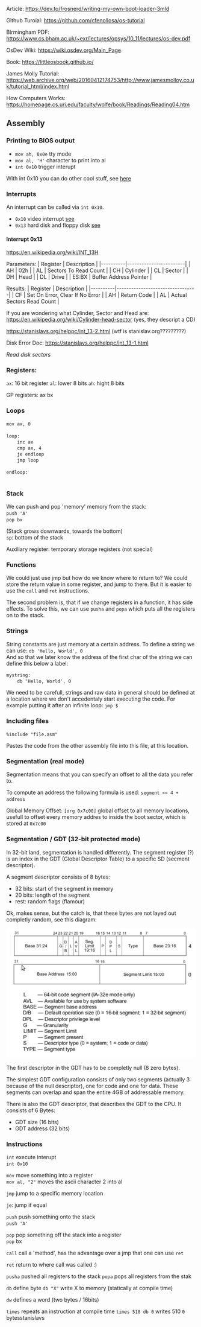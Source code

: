 
Article: https://dev.to/frosnerd/writing-my-own-boot-loader-3mld

Github Turoial: https://github.com/cfenollosa/os-tutorial

Birmingham PDF:  https://www.cs.bham.ac.uk/~exr/lectures/opsys/10_11/lectures/os-dev.pdf

OsDev Wiki: https://wiki.osdev.org/Main_Page

Book: https://littleosbook.github.io/

James Molly Tutorial: https://web.archive.org/web/20160412174753/http://www.jamesmolloy.co.uk/tutorial_html/index.html

How Computers Works: https://homepage.cs.uri.edu/faculty/wolfe/book/Readings/Reading04.htm

## Assembly

### Printing to BIOS output

- `mov ah, 0x0e` tty mode
- `mov al, 'H'` character to print into al
- `int 0x10` trigger interupt

With int 0x10 you can do other cool stuff, see [here](https://en.wikipedia.org/wiki/INT_10H)

### Interrupts
An interrupt can be called via `int 0x10`.
- `0x10` video interrupt [see](#printing-to-bios-output)
- `0x13` hard disk and floppy disk [see](#interrupt-0x13)

#### Interrupt 0x13
https://en.wikipedia.org/wiki/INT_13H

Parameters: 
| Register | Description            |
|----------|------------------------|
| AH       | 02h                    |
| AL       | Sectors To Read Count  |
| CH       | Cylinder               |
| CL       | Sector                 |
| DH       | Head                   |
| DL       | Drive                  |
| ES:BX    | Buffer Address Pointer |



Results:
| Register | Description                     |
|----------|---------------------------------|
| CF       | Set On Error, Clear If No Error |
| AH       | Return Code                     |
| AL       | Actual Sectors Read Count       |

If you are wondering what Cylinder, Sector and Head are: https://en.wikipedia.org/wiki/Cylinder-head-sector (yes, they descript a CD)

https://stanislavs.org/helppc/int_13-2.html (wtf is stanislav.org?????????)

Disk Error Doc: https://stanislavs.org/helppc/int_13-1.html

*Read disk sectors*





### Registers:
`ax`: 16 bit register
`al`: lower 8 bits
`ah`: hight 8 bits

GP registers:
ax
bx

### Loops
```
mov ax, 0

loop:
    inc ax
    cmp ax, 4
    je endloop
    jmp loop

endloop:


```

### Stack
We can push and pop 'memory' memory from the stack:\
`push 'A'`\
`pop bx` 

(Stack grows downwards, towards the bottom)\
`sp`: bottom of the stack

Auxiliary register: temporary storage registers (not special)

### Functions
We could just use jmp but how do we know where to return to? We could store the return value in some register, and jump to there. But it is easier to use the `call` and `ret` instructions.

The second problem is, that if we change registers in a function, it has side effects. To solve this, we can use `pusha` and `popa` which puts all the registers on to the stack.

### Strings
String constants are just memory at a certain address. To define a string we can use: `db 'Hello, World', 0`\
And so that we later know the address of the first char of the string we can define this below a label:

```
mystring:
    db 'Hello, World', 0
```

We need to be carefull, strings and raw data in general should be defined at a location where we don't accedentaly start executing the code. For example putting it after an infinite loop: `jmp $`

### Including files
`%include "file.asm"`

Pastes the code from the other assembly file into this file, at this location.


### Segmentation (real mode)
Segmentation means that you can specify an offset to all the data you refer to.

To compute an address the following formula is used: `segment << 4 + address`

Global Memory Offset:
`[org 0x7c00]` global offset to all memory locations, usefull to offset every memory addres to inside the boot sector, which is stored at `0x7c00`

### Segmentation / GDT (32-bit protected mode)
In 32-bit land, segmentation is handled differently.
The segment register (?) is an index in the GDT (Global Descriptor Table) to a specific SD (secment descriptor).

A segment descriptor consists of 8 bytes:
- 32 bits: start of the segment in memory
- 20 bits: length of the segment
- rest: random flags (flamour)

Ok, makes sense, but the catch is, that these bytes are not layed out completly random, see this diagram:

![](./images/segment_descriptor_layout.png)

The first descriptor in the GDT has to be completly null (8 zero bytes).

The simplest GDT configuration consists of only two segments (actually 3 because of the null descriptor), one for code and one for data. These segments can overlap and span the entire 4GB of addressable memory.

There is also the GDT descriptor, that describes the GDT to the CPU. It consists of 6 Bytes:
- GDT size (16 bits)
- GDT address (32 bits)

### Instructions

`int` execute interupt\
`int 0x10` 

`mov` move something into a register\
`mov al, "2"` moves the ascii character 2 into al

`jmp` jump to a specific memory location

`je`: jump if equal

`push` push something onto the stack\
`push 'A'`

`pop` pop something off the stack into a register\
`pop` bx

`call` call a 'method', has the advantage over a jmp that one can use `ret`

`ret` return to where call was called :)

`pusha` pushed all registers to the stack
`popa` pops all registers from the stak

`db` define byte
`db "X"` write X to memory (statically at compile time) 

`dw` defines a word (two bytes / 16bits)

`times` repeats an instruction at compile time
`times 510 db 0` writes 510 `0` bytesstanislavs